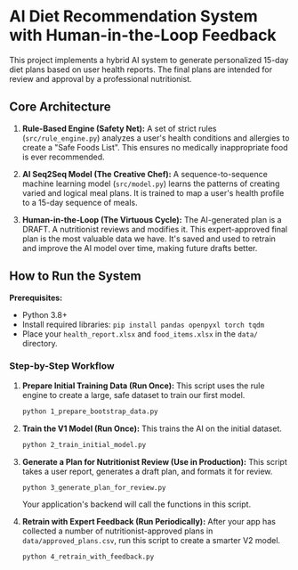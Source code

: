 # AI Diet Recommendation System with Human-in-the-Loop Feedback

This project implements a hybrid AI system to generate personalized 15-day diet plans based on user health reports. The final plans are intended for review and approval by a professional nutritionist.

## Core Architecture

1.  **Rule-Based Engine (Safety Net):** A set of strict rules (`src/rule_engine.py`) analyzes a user's health conditions and allergies to create a "Safe Foods List". This ensures no medically inappropriate food is ever recommended.

2.  **AI Seq2Seq Model (The Creative Chef):** A sequence-to-sequence machine learning model (`src/model.py`) learns the patterns of creating varied and logical meal plans. It is trained to map a user's health profile to a 15-day sequence of meals.

3.  **Human-in-the-Loop (The Virtuous Cycle):** The AI-generated plan is a DRAFT. A nutritionist reviews and modifies it. This expert-approved final plan is the most valuable data we have. It's saved and used to retrain and improve the AI model over time, making future drafts better.

## How to Run the System

**Prerequisites:**
- Python 3.8+
- Install required libraries: `pip install pandas openpyxl torch tqdm`
- Place your `health_report.xlsx` and `food_items.xlsx` in the `data/` directory.

### Step-by-Step Workflow

1.  **Prepare Initial Training Data (Run Once):**
    This script uses the rule engine to create a large, safe dataset to train our first model.
    ```bash
    python 1_prepare_bootstrap_data.py
    ```

2.  **Train the V1 Model (Run Once):**
    This trains the AI on the initial dataset.
    ```bash
    python 2_train_initial_model.py
    ```

3.  **Generate a Plan for Nutritionist Review (Use in Production):**
    This script takes a user report, generates a draft plan, and formats it for review.
    ```bash
    python 3_generate_plan_for_review.py
    ```
    Your application's backend will call the functions in this script.

4.  **Retrain with Expert Feedback (Run Periodically):**
    After your app has collected a number of nutritionist-approved plans in `data/approved_plans.csv`, run this script to create a smarter V2 model.
    ```bash
    python 4_retrain_with_feedback.py
    ```